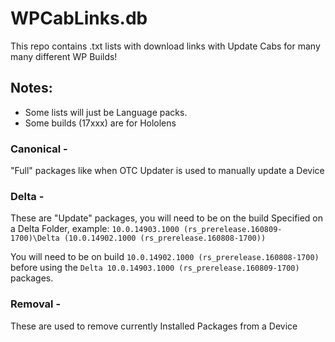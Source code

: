 # WPCabLinks.db

This repo contains .txt lists with download links with Update Cabs for many many different WP Builds!

## Notes:

- Some lists will just be Language packs.
- Some builds (17xxx) are for Hololens


### Canonical - 
"Full" packages like when OTC Updater is used to manually update a Device

### Delta - 
These are "Update" packages, you will need to be on the build Specified on a Delta Folder, example:
`10.0.14903.1000 (rs_prerelease.160809-1700)\Delta (10.0.14902.1000 (rs_prerelease.160808-1700))`

You will need to be on build `10.0.14902.1000 (rs_prerelease.160808-1700)` before using the `Delta 10.0.14903.1000 (rs_prerelease.160809-1700)` packages.

### Removal -
These are used to remove currently Installed Packages from a Device
